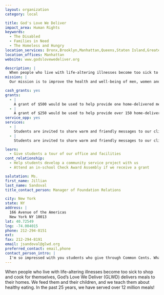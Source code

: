 ```yaml
---
layout: organization
category: local

title: God's Love We Deliver
impact_area: Human Rights
keywords: 
  - The Disabled
  - Families in Need
  - The Homeless and Hungry
location_services: Bronx,Brooklyn,Manhattan,Queens,Staten Island,Greater New York
location_offices: Manhattan
website: www.godslovewedeliver.org

description: |
  When people who live with life-altering illnesses become too sick to shop and cook for themselves, God’s Love We Deliver (GLWD) delivers meals to their homes.  We feed them and their children, and we teach them about healthy eating.  In the past 25 years, we have served over 12 million meals!
mission: |
  Our mission is to improve the health and well-being of men, women and children living with HIV/AIDS and other serious illnesses by alleviating hunger and malnutrition. We prepare and deliver nutritious, high-quality meals to people who, because of their illness are unable to provide or prepare meals for themselves. We also provide illness-specific nutrition education and counseling to our clients and families, care providers and other service organizations. 

cash_grants: yes
grants: 
  - |
    A grant of $500 would be used to help provide one home-delivered meal (food and container costs only) to each of the approximately 308 children in our food program: @$1.89/meal (food/cntrs only) x 308 meals = $582.12  
  - |
    A grant of $250 would be used to help provide over 150 home-delivered meals (food and container costs only) to the children of other seriously ill clients:  @$1.89/meal (food/cntrs only) x 150 meals = $283.50 
service_opp: yes
services: 
  - |
    Students are invited to share warm and friendly messages to our clients by creating birthday and other greeting cards that we deliver with our meals.  They can always simply tell someone in their family and community about what we do.
  - |
    Students are invited to share warm and friendly messages to our clients by decorating holiday bags for Thanksgiving and writing on GLWD Valentine's Day cards that we deliver February 14.

learn: 
  - Give students a tour of our office and facilities
cont_relationship: 
  - Help students develop a community service project with us
  - Attend an in-school Check Award Assembly if we receive a grant

salutation: Ms.
first_name: Jillian
last_name: Sandoval
title_contact_person: Manager of Foundation Relations

city: New York
state: NY
address: |
  166 Avenue of the Americas  
  New York NY 10013
lat: 40.72549
lng: -74.004015
phone: 212-294-8151
ext: 
fax: 212-294-8191
email: jsandoval@glwd.org
preferred_contact: email,phone
contact_person_intro: |
  I'm so impressed with you students who give through Common Cents. What a wonderful project!  I've been at GLWD for over a year, working with foundations and corporate donors.  I am looking forward to meeting the students of the Penny Harvest.  I love to sharing your enthusiasm for helping others!
---
```

When people who live with life-altering illnesses become too sick to shop and cook for themselves, God’s Love We Deliver (GLWD) delivers meals to their homes.  We feed them and their children, and we teach them about healthy eating.  In the past 25 years, we have served over 12 million meals!